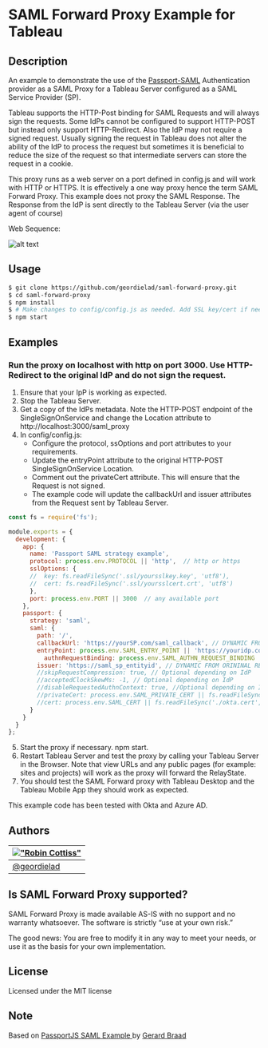 # SAML Forward Proxy Example for Tableau

## Description

An example to demonstrate the use of the [Passport-SAML](https://github.com/bergie/passport-saml) Authentication provider as a SAML Proxy for a Tableau Server configured as a SAML Service Provider (SP).

Tableau supports the HTTP-Post binding for SAML Requests and will always sign the requests. Some IdPs cannot be configured to support HTTP-POST but instead only support HTTP-Redirect. Also the IdP may not require a signed request. Usually signing the request in Tableau does not alter the ability of the IdP to process the request but sometimes it is beneficial to reduce the size of the request so that intermediate servers can store the request in a cookie.

This proxy runs as a web server on a port defined in config.js and will work with HTTP or HTTPS. It is effectively a one way proxy hence the term SAML Forward Proxy. This example does not proxy the SAML Response. The Response from the IdP is sent directly to the Tableau Server (via the user agent of course)

Web Sequence:

![alt text](https://raw.githubusercontent.com/geordielad/saml-forward-proxy/master/assets/SAML%20Relay%20Service%20as%20Proxy%20SP.png)

## Usage

```bash
$ git clone https://github.com/geordielad/saml-forward-proxy.git
$ cd saml-forward-proxy
$ npm install
$ # Make changes to config/config.js as needed. Add SSL key/cert if needed. Add SAML private key if needed.
$ npm start
```

## Examples

### Run the proxy on localhost with http on port 3000. Use HTTP-Redirect to the original IdP and do not sign the request.

1. Ensure that your IpP is working as expected.
2. Stop the Tableau Server.
3. Get a copy of the IdPs metadata. Note the HTTP-POST endpoint of the SingleSignOnService and change the Location attribute to http://localhost:3000/saml_proxy
4. In config/config.js:
    - Configure the protocol, ssOptions and port attributes to your requirements.
    - Update the entryPoint attribute to the original HTTP-POST SingleSignOnService Location.
    - Comment out the privateCert attribute. This will ensure that the Request is not signed.
    - The example code will update the callbackUrl and issuer attributes from the Request sent by Tableau Server.

```javascript
const fs = require('fs');

module.exports = {
  development: {
    app: {
      name: 'Passport SAML strategy example',
      protocol: process.env.PROTOCOL || 'http',  // http or https
      sslOptions: {
      //  key: fs.readFileSync('.ssl/yoursslkey.key', 'utf8'),
      //  cert: fs.readFileSync('.ssl/yoursslcert.crt', 'utf8')
      },      
      port: process.env.PORT || 3000  // any available port
    },
    passport: {
      strategy: 'saml',
      saml: {
        path: '/',
        callbackUrl: 'https://yourSP.com/saml_callback', // DYNAMIC FROM ORIGINAL REQUEST - See routes.js
        entryPoint: process.env.SAML_ENTRY_POINT || 'https://youridp.com/entryPoint',
	      authnRequestBinding: process.env.SAML_AUTHN_REQUEST_BINDING || 'HTTP-Redirect', // Change to HTTP-POST if required
        issuer: 'https://saml_sp_entityid', // DYNAMIC FROM ORININAL REQUEST - See routes.js
        //skipRequestCompression: true, // Optional depending on IdP
        //acceptedClockSkewMs: -1, // Optional depending on IdP
        //disableRequestedAuthnContext: true, //Optional depending on IdP
        //privateCert: process.env.SAML_PRIVATE_CERT || fs.readFileSync('./tableau_ami_sp.key', 'utf-8'), //Uncomment if Request Signing is required.
        //cert: process.env.SAML_CERT || fs.readFileSync('./okta.cert', 'utf-8') // Not needed because we are not processing AuthnResponse
      }
    }
  }
};
```

5. Start the proxy if necessary. npm start.
6. Restart Tableau Server and test the proxy by calling your Tableau Server in the Browser. Note that view URLs and any public pages (for example: sites and projects) will work as the proxy will forward the RelayState.
7. You should test the SAML Forward proxy with Tableau Desktop and the Tableau Mobile App they should work as expected.

This example code has been tested with Okta and Azure AD.

## Authors

| [!["Robin Cottiss"](http://gravatar.com/avatar/b7ccc70dfdbfc700d88c1ca246fa4946.png?s=60)](http://tableau.com "Robin Cottiss <rcottiss@tableau.com>") |
|---|
| [@geordielad](https://twitter.com/geordielad) |

## Is SAML Forward Proxy supported?

SAML Forward Proxy is made available AS-IS with no support and no warranty whatsoever. The software is strictly “use at your own risk.”

The good news: You are free to modify it in any way to meet your needs, or use it as the basis for your own implementation.

## License

Licensed under the MIT license

## Note

Based on [PassportJS SAML Example ](https://github.com/gbraad/passport-saml-example) by [Gerard Braad](https://github.com/gbraad)
